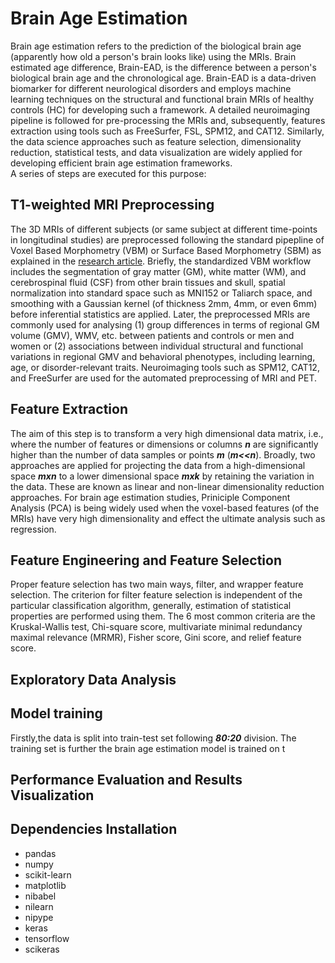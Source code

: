 # Brain Age Estimation
Brain age estimation refers to the prediction of the biological brain age (apparently how old a person's brain looks like) using the MRIs. Brain estimated age difference, Brain-EAD, is the difference between a person's biological brain age and the chronological age. Brain-EAD is a data-driven biomarker for different neurological disorders and employs machine learning techniques on the structural and functional brain MRIs of healthy controls (HC) for developing such a framework. A detailed neuroimaging pipeline is followed for pre-processing the MRIs and, subsequently, features extraction using tools such as FreeSurfer, FSL, SPM12, and CAT12. Similarly, the data science approaches such as feature selection, dimensionality reduction, statistical tests, and data visualization are widely applied for developing efficient brain age estimation frameworks.  
A series of steps are executed for this purpose:
## T1-weighted MRI Preprocessing 
The 3D MRIs of different subjects (or same subject at different time-points in longitudinal studies) are preprocessed following the standard pipepline of Voxel Based Morphometry (VBM) or Surface Based Morphometry (SBM) as explained in the [research article](https://doi.org/10.1038/s42003-022-03880-1). Briefly, the standardized VBM workflow includes the segmentation of gray matter (GM), white matter (WM), and cerebrospinal fluid (CSF) from other brain tissues and skull, spatial normalization into standard space such as MNI152 or Taliarch space, and smoothing with a Gaussian kernel (of thickness 2mm, 4mm, or even 6mm) before inferential statistics are applied. Later, the preprocessed MRIs are commonly used for analysing (1) group differences in terms of regional GM volume (GMV), WMV, etc. between patients and controls or men and women or (2) associations between individual structural and functional variations in regional GMV and behavioral phenotypes, including learning, age, or disorder-relevant traits. Neuroimaging tools such as SPM12, CAT12, and FreeSurfer are used for the automated preprocessing of MRI and PET. 
## Feature Extraction
The aim of this step is to transform a very high dimensional data matrix, i.e., where the number of features or dimensions or columns ***n*** are significantly higher than the number of data samples or points ***m*** (***m<<n***). Broadly, two approaches are applied for projecting the data from a high-dimensional space ***mxn*** to a lower dimensional space ***mxk*** by retaining the variation in the data. These are known as linear and non-linear dimensionality reduction approaches. For brain age estimation studies, Priniciple Component Analysis (PCA) is being widely used when the voxel-based features (of the MRIs) have very high dimensionality and effect the ultimate analysis such as regression.
## Feature Engineering and Feature Selection
Proper feature selection has two main ways, filter, and wrapper feature selection. The criterion for filter feature selection is independent of the particular classification algorithm, generally, estimation of statistical properties are performed using them. The 6 most common criteria are the Kruskal-Wallis test, Chi-square score, multivariate minimal redundancy maximal relevance (MRMR), Fisher score, Gini score, and relief feature score.
## Exploratory Data Analysis

## Model training
Firstly,the data is split into train-test set following ***80:20*** division. The training set is further the brain age estimation model is trained on t 

## Performance Evaluation and Results Visualization

## Dependencies Installation
- pandas
- numpy
- scikit-learn
- matplotlib
- nibabel
- nilearn
- nipype
- keras
- tensorflow
- scikeras

